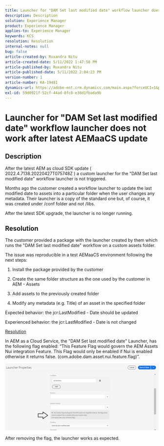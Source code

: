 ```yaml
---
title: Launcher for "DAM Set last modified date" workflow launcher does not work after latest AEMaaCS update
description: Description
solution: Experience Manager
product: Experience Manager
applies-to: Experience Manager
keywords: KCS
resolution: Resolution
internal-notes: null
bug: false
article-created-by: Ruxandra Nitu
article-created-date: 5/11/2022 1:47:58 PM
article-published-by: Ruxandra Nitu
article-published-date: 5/11/2022 2:04:23 PM
version-number: 1
article-number: KA-19481
dynamics-url: https://adobe-ent.crm.dynamics.com/main.aspx?forceUCI=1&pagetype=entityrecord&etn=knowledgearticle&id=b0baf6f2-30d1-ec11-a7b5-00224809ccc2
exl-id: 59d0921f-52cf-44ad-8fc8-e38d1fbada9b
---
```

# Launcher for "DAM Set last modified date" workflow launcher does not work after latest AEMaaCS update

## Description


After the latest AEM as cloud SDK update ( 2022.4.7138.20220427T075748Z ) a custom launcher for the "DAM Set last modified date" workflow launcher is not triggered.

 Months ago the customer created a workflow launcher to update the last modified date to assets into a particular folder when the user changes any metadata.
 Their launcher is a copy of the standard one but, of course, it was created under /conf folder and not /libs.

 After the latest SDK upgrade, the launcher is no longer running.


## Resolution


The customer provided a package with the launcher created by them which runs the "DAM Set last modified date" workflow on a custom assets folder.

The issue was reproducible in a test AEMaaCS environment following the next steps:

1. Install the package provided by the customer

2. Create the same folder structure as the one used by the customer in AEM - Assets

3. Add assets to the previously created folder

4. Modify any metadata (e.g. Title) of an asset in the specified folder

Expected behavior: the jcr:LastModified - Date should be updated

Experienced behavior: the jcr:LastModified - Date is not changed



<u>Resolution</u>

In AEM as a Cloud Service, the "DAM Set last modified date" Launcher, has the following flag enabled: “This Feature Flag would govern the AEM Assets Nui integration Feature. This Flag would only be enabled if Nui is enabled otherwise it returns false. (com.adobe.dam.asset.nui.feature.flag)”.

![](assets/f0aaf60a-33d1-ec11-a7b5-00224809ccc2.png)

After removing the flag, the launcher works as expected.
